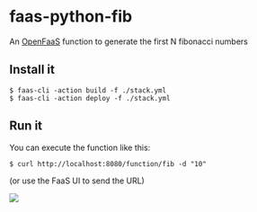 # faas-python-fib
An [OpenFaaS](https://www.openfaas.com/) function to generate the first N fibonacci numbers


## Install it

```
$ faas-cli -action build -f ./stack.yml
$ faas-cli -action deploy -f ./stack.yml
```

## Run it

You can execute the function like this:

```
$ curl http://localhost:8080/function/fib -d "10"
```

(or use the FaaS UI to send the URL)

![](https://pbs.twimg.com/media/C9oep7KUMAAb_eZ.jpg:large)
